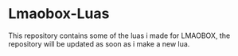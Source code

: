 # Lmaobox-Luas
This repository contains some of the luas i made for LMAOBOX, the repository will be updated as soon as i make a new lua.
